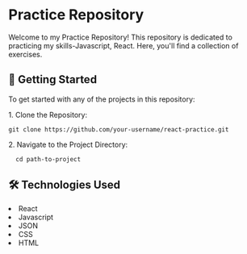 <h1>Practice Repository</h1>

<p>Welcome to my Practice Repository! This repository is dedicated to practicing my skills-Javascript, React. Here, you'll find a collection of  exercises.</p>
<h2>🚀 Getting Started</h2>
To get started with any of the projects in this repository:
<br />
<p>1.  Clone the Repository: </p>

    git clone https://github.com/your-username/react-practice.git
    
<p>2.  Navigate to the Project Directory: </p>

      cd path-to-project
        
<h2>🛠️ Technologies Used</h2>
  <li>React</li>
  <li>Javascript</li>
  <li>JSON</li>
  <li>CSS</li>
  <li>HTML</li>
